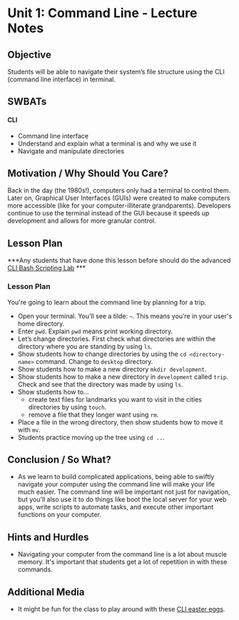 # Unit 1: Command Line - Lecture Notes

## Objective

Students will be able to navigate their system’s file structure using the CLI (command line interface) in terminal.

## SWBATs


#### CLI
* Command line interface 
* Understand and explain what a terminal is and why we use it
* Navigate and manipulate directories

## Motivation / Why Should You Care?

Back in the day (the 1980s!), computers only had a terminal to control them. Later on, Graphical User Interfaces (GUIs) were created to make computers more accessible (like for your computer-illiterate grandparents). Developers continue to use the terminal instead of the GUI because it speeds up development and allows for more granular control.


## Lesson Plan

***Any students that have done this lesson before should do the advanced [CLI Bash Scripting Lab](https://github.com/learn-co-curriculum/hs-advanced-cli) ***


### Lesson Plan

You're going to learn about the command line by planning for a trip. 
+ Open your terminal. You’ll see a tilde: `~`. This means you’re in your user's home directory.
+ Enter `pwd`. Explain `pwd` means print working directory.
+ Let’s change directories. First check what directories are within the directory where you are standing by using `ls`.
+ Show students how to change directories by using the `cd <directory-name>` command. Change to `desktop` directory.
+ Show students how to make a new directory `mkdir development`.
+ Show students how to make a new directory in `development` called `trip`. Check and see that the directory was made by using `ls`.
+ Show students how to...
  + create text files for landmarks you want to visit in the cities directories by using `touch`. 
  + remove a file that they longer want using `rm`.
+ Place a file in the wrong directory, then show students how to move it with `mv`.
+ Students practice moving up the tree using `cd ..`.

## Conclusion / So What?
+ As we learn to build complicated applications, being able to swiftly navigate your computer using the command line will make your life much easier. The command line will be important not just for navigation, but you'll also use it to do things like boot the local server for your web apps, write scripts to automate tasks, and execute other important functions on your computer.

## Hints and Hurdles
+ Navigating your computer from the command line is a lot about muscle memory. It's important that students get a lot of repetition in with these commands.

## Additional Media
+ It might be fun for the class to play around with these [CLI easter eggs](https://github.com/learn-co-curriculum/hs-cli-cultural-piece).


